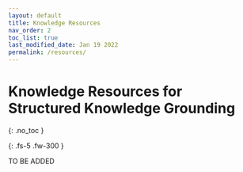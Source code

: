 ```yaml
---
layout: default
title: Knowledge Resources
nav_order: 2
toc_list: true
last_modified_date: Jan 19 2022
permalink: /resources/
---
```


# Knowledge Resources for Structured Knowledge Grounding 
{: .no_toc }

{: .fs-5 .fw-300 }



TO BE ADDED
